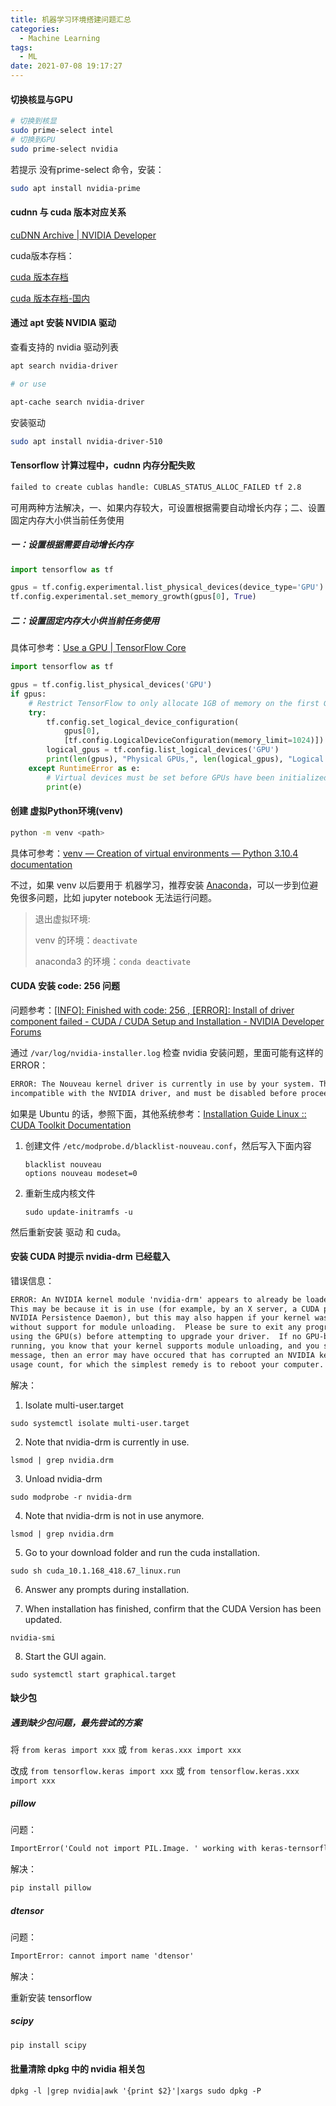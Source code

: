 ```yaml
---
title: 机器学习环境搭建问题汇总
categories:
  - Machine Learning
tags:
  - ML
date: 2021-07-08 19:17:27
---
```


#### 切换核显与GPU

```bash
# 切换到核显
sudo prime-select intel
# 切换到GPU
sudo prime-select nvidia
```

若提示 没有prime-select 命令，安装：

```bash
sudo apt install nvidia-prime
```

#### cudnn 与 cuda 版本对应关系

[cuDNN Archive | NVIDIA Developer](https://developer.nvidia.com/rdp/cudnn-archive)

cuda版本存档：

[cuda 版本存档](https://developer.nvidia.com/cuda-toolkit-archive)

[cuda 版本存档-国内](https://developer.download.nvidia.cn/compute/cuda/repos/)

#### 通过 apt 安装 NVIDIA 驱动

查看支持的 nvidia 驱动列表

```bash
apt search nvidia-driver

# or use

apt-cache search nvidia-driver
```

安装驱动

```bash
sudo apt install nvidia-driver-510
```

#### Tensorflow 计算过程中，cudnn 内存分配失败

```tex
failed to create cublas handle: CUBLAS_STATUS_ALLOC_FAILED tf 2.8
```

可用两种方法解决，一、如果内存较大，可设置根据需要自动增长内存；二、设置固定内存大小供当前任务使用

##### 一：设置根据需要自动增长内存

```python
import tensorflow as tf

gpus = tf.config.experimental.list_physical_devices(device_type='GPU')
tf.config.experimental.set_memory_growth(gpus[0], True)
```

##### 二：设置固定内存大小供当前任务使用

具体可参考：[Use a GPU  |  TensorFlow Core](https://www.tensorflow.org/guide/gpu#limiting_gpu_memory_growth)

```python
import tensorflow as tf

gpus = tf.config.list_physical_devices('GPU')
if gpus:
    # Restrict TensorFlow to only allocate 1GB of memory on the first GPU
    try:
        tf.config.set_logical_device_configuration(
            gpus[0],
            [tf.config.LogicalDeviceConfiguration(memory_limit=1024)])
        logical_gpus = tf.config.list_logical_devices('GPU')
        print(len(gpus), "Physical GPUs,", len(logical_gpus), "Logical GPUs")
    except RuntimeError as e:
        # Virtual devices must be set before GPUs have been initialized
        print(e)
```

#### 创建 虚拟Python环境(venv)

```bash
python -m venv <path>
```

具体可参考：[venv — Creation of virtual environments — Python 3.10.4 documentation](https://docs.python.org/3/library/venv.html)

不过，如果 venv 以后要用于 机器学习，推荐安装 [Anaconda](https://www.anaconda.com/products/distribution#Downloads)，可以一步到位避免很多问题，比如 jupyter notebook 无法运行问题。

> 退出虚拟环境:
>
> venv 的环境：`deactivate`
>
> anaconda3 的环境：`conda deactivate`

#### CUDA 安装 code: 256 问题

问题参考：[[INFO]: Finished with code: 256 , [ERROR]: Install of driver component failed - CUDA / CUDA Setup and Installation - NVIDIA Developer Forums](https://forums.developer.nvidia.com/t/info-finished-with-code-256-error-install-of-driver-component-failed/107661)

通过 `/var/log/nvidia-installer.log` 检查 nvidia 安装问题，里面可能有这样的 ERROR：

```tex
ERROR: The Nouveau kernel driver is currently in use by your system. This driver is
incompatible with the NVIDIA driver, and must be disabled before proceeding.
```

如果是 Ubuntu 的话，参照下面，其他系统参考：[Installation Guide Linux :: CUDA Toolkit Documentation](https://docs.nvidia.com/cuda/cuda-installation-guide-linux/index.html#runfile-nouveau)

1. 创建文件 `/etc/modprobe.d/blacklist-nouveau.conf`，然后写入下面内容

    ```
    blacklist nouveau
    options nouveau modeset=0
    ```

2. 重新生成内核文件

    ```
    sudo update-initramfs -u
    ```



然后重新安装 驱动 和 cuda。

#### 安装 CUDA 时提示 nvidia-drm 已经载入

错误信息：

```tex
ERROR: An NVIDIA kernel module 'nvidia-drm' appears to already be loaded in your kernel.
This may be because it is in use (for example, by an X server, a CUDA program, or the
NVIDIA Persistence Daemon), but this may also happen if your kernel was configured
without support for module unloading.  Please be sure to exit any programs that may be
using the GPU(s) before attempting to upgrade your driver.  If no GPU-based programs are
running, you know that your kernel supports module unloading, and you still receive this
message, then an error may have occured that has corrupted an NVIDIA kernel module's
usage count, for which the simplest remedy is to reboot your computer.
```

解决：

1. Isolate multi-user.target

```
sudo systemctl isolate multi-user.target
```

2. Note that nvidia-drm is currently in use.

```
lsmod | grep nvidia.drm
```

3. Unload nvidia-drm

```
sudo modprobe -r nvidia-drm
```

4. Note that nvidia-drm is not in use anymore.

```
lsmod | grep nvidia.drm
```

5. Go to your download folder and run the cuda installation.

```
sudo sh cuda_10.1.168_418.67_linux.run
```

6. Answer any prompts during installation.

7. When installation has finished, confirm that the CUDA Version has been updated.

```
nvidia-smi
```

8. Start the GUI again.

```
sudo systemctl start graphical.target
```

#### 缺少包

##### 遇到缺少包问题，最先尝试的方案

将 `from keras import xxx` 或 `from keras.xxx import xxx` 

改成 `from tensorflow.keras import xxx` 或 `from tensorflow.keras.xxx import xxx`

##### pillow

问题：

```tex
ImportError('Could not import PIL.Image. ' working with keras-ternsorflow
```

解决：

```bash
pip install pillow
```

##### dtensor

问题：

```tex
ImportError: cannot import name 'dtensor'
```

解决：

重新安装 tensorflow

##### scipy

```bash
pip install scipy
```

#### 批量清除 dpkg 中的 nvidia 相关包

```
dpkg -l |grep nvidia|awk '{print $2}'|xargs sudo dpkg -P
```
